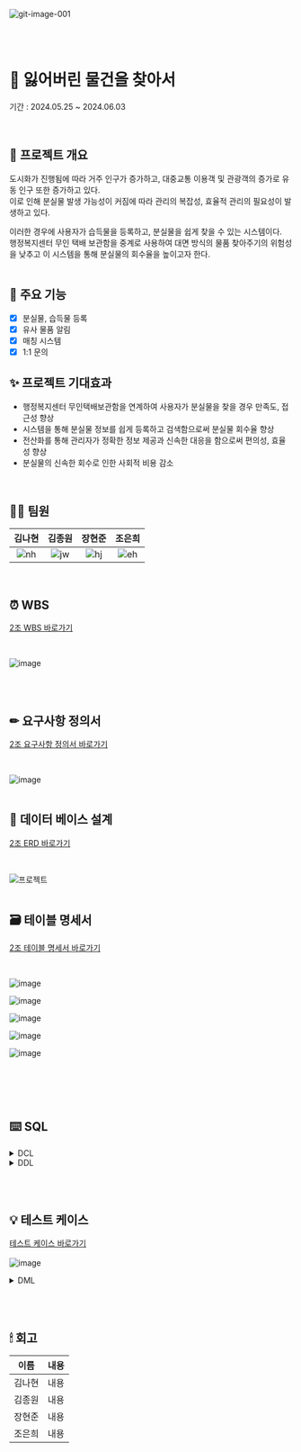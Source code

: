 ![git-image-001](https://github.com/beyond-sw-camp/be08-1st-2go-lofi/assets/82626246/f82e1b48-88e4-40af-882e-afc5e1465fd7)

<br><br>
# 🔎 잃어버린 물건을 찾아서
기간 : 2024.05.25 ~ 2024.06.03

<br>

## 📖 프로젝트 개요
도시화가 진행됨에 따라 거주 인구가 증가하고, 대중교통 이용객 및 관광객의 증가로 유동 인구 또한 증가하고 있다. <br>
이로 인해 분실물 발생 가능성이 커짐에 따라 관리의 복잡성, 효율적 관리의 필요성이 발생하고 있다. <br>

이러한 경우에 사용자가 습득물을 등록하고, 분실물을 쉽게 찾을 수 있는 시스템이다. <br>
행정복지센터 무인 택배 보관함을 중계로 사용하여 대면 방식의 물품 찾아주기의 위험성을 낮추고 이 시스템을 통해 분실물의 회수율을 높이고자 한다. <br>
<br>

## 📌 주요 기능
- [x] 분실물, 습득물 등록
- [x] 유사 물품 알림
- [x] 매칭 시스템
- [x] 1:1 문의 

## ✨ 프로젝트 기대효과
- 행정복지센터 무인택배보관함을 연계하여 사용자가 분실물을 찾을 경우 만족도, 접근성 향상
- 시스템을 통해 분실물 정보를 쉽게 등록하고 검색함으로써 분실물 회수율 향상
- 전산화를 통해 관리자가 정확한 정보 제공과 신속한 대응을 함으로써 편의성, 효율성 향상
- 분실물의 신속한 회수로 인한 사회적 비용 감소

<br>

## 🙋‍♀️ 팀원
|**김나현**|**김종원**|**장현준**|**조은희**|
|:--:|:--:|:--:|:--:|
|![nh](https://github.com/beyond-sw-camp/be08-1st-2team/assets/50538268/03a3cef0-f0f9-43b3-a4e5-923ef03dcf94)|![jw](https://github.com/beyond-sw-camp/be08-1st-2team/assets/50538268/053be393-21bd-4ba1-8670-87cc03fd0efa)|![hj](https://github.com/beyond-sw-camp/be08-1st-2team/assets/50538268/87a81094-5896-409a-bd28-07286394ca15)|![eh](https://github.com/beyond-sw-camp/be08-1st-2team/assets/50538268/782bc8df-6407-42d3-9fdb-e27bcc909252)|

<br>

## ⏰ WBS
[2조 WBS 바로가기](https://docs.google.com/spreadsheets/d/1obRwcAQ55cM4DIk6DChcbbeFNfoHxEs7MsRrZOwzMGg/edit#gid=1981783699)

<br>

![image](https://github.com/beyond-sw-camp/be08-1st-2go-lofi/assets/82626246/eabbd088-78c5-48fd-9850-ec817c5a3e00)

<br><br>

## ✏ 요구사항 정의서
[2조 요구사항 정의서 바로가기](https://docs.google.com/spreadsheets/d/1obRwcAQ55cM4DIk6DChcbbeFNfoHxEs7MsRrZOwzMGg/edit#gid=0)

<br>

![image](https://github.com/beyond-sw-camp/be08-1st-2go-lofi/assets/82626246/ceb81f56-b9ba-43f6-9bda-49826f43da6c)
<br><br>

## 📝 데이터 베이스 설계
[2조 ERD 바로가기](https://www.erdcloud.com/d/qpyT8r7NFLFYaGqGa)

<br>

![프로젝트](https://github.com/beyond-sw-camp/be08-1st-2go-lofi/assets/82626246/ca7661cf-49f5-471c-b697-b6e3bf80fea9)
<br><br>

## 🗃 테이블 명세서
[2조 테이블 명세서 바로가기](https://docs.google.com/spreadsheets/d/1obRwcAQ55cM4DIk6DChcbbeFNfoHxEs7MsRrZOwzMGg/edit#gid=598624480)

<br>

![image](https://github.com/beyond-sw-camp/be08-1st-2go-lofi/assets/82626246/d264c4e2-fff1-4bd0-a473-93bb2ba9ea92)

![image](https://github.com/beyond-sw-camp/be08-1st-2go-lofi/assets/82626246/fd8dd094-e8ab-42e7-aeef-ebe5dd8328e7)

![image](https://github.com/beyond-sw-camp/be08-1st-2go-lofi/assets/82626246/d6d383c4-6e21-4571-89b0-1712da14b9de)

![image](https://github.com/beyond-sw-camp/be08-1st-2go-lofi/assets/82626246/e0bc38a2-0da7-441e-9610-f11975e38ac3)

![image](https://github.com/beyond-sw-camp/be08-1st-2go-lofi/assets/82626246/a8e3a6c8-a0f8-40e9-adb9-03eed42a6993)

<br>


<br><br>

## ⌨️ SQL

<details>
<summary>DCL</summary>

- **DB 사용자 권한 부여**
  <details>
  <summary>SQL</summary>
  
  ```sql
  GRANT ALL PRIVILEGES ON lostitems.* TO `items`@`%`;
  ```
  </details>
</details>

<details>
<summary>DDL</summary>

- **DB 생성 및 테이블 생성**
  <details>
  <summary>SQL</summary>
  
  ```sql
  CREATE DATABASE lostItems;
  CREATE USER `items`@`%` IDENTIFIED BY 'items';
  
  -- 사용자 테이블 (tb_user)
  CREATE TABLE tb_user (
      user_no VARCHAR(10),
      user_id VARCHAR(30) UNIQUE,
      user_pw VARCHAR(30) NOT NULL,
      user_mail VARCHAR(30) UNIQUE,
      user_tel VARCHAR(15) NOT NULL,
      user_addr VARCHAR(100) NOT NULL,
      role_no INT,
      ins_date DATE DEFAULT CURDATE(),
      upt_date DATE DEFAULT CURDATE(),
      PRIMARY KEY (user_no),
      FOREIGN KEY (role_no) REFERENCES tb_role(role_no)
  );
  
  -- 분실물 테이블(tb_lost_item)
  CREATE TABLE tb_lost_item(
      l_item_no VARCHAR(10),
      l_item_name VARCHAR(100) NOT NULL,
      l_item_region VARCHAR(50) NOT NULL,
      l_item_time DATE DEFAULT CURDATE(),
      l_item_des VARCHAR(300),
      user_no VARCHAR(10) NOT NULL,
      category_no INT NOT NULL,
      region_no VARCHAR(10) NOT NULL,
      ins_date DATE DEFAULT CURDATE(),
      upt_date DATE DEFAULT CURDATE(),
      PRIMARY KEY (l_item_no),
      FOREIGN KEY (user_no) REFERENCES tb_user,
      FOREIGN KEY (category_no) REFERENCES tb_category,
      FOREIGN KEY (region_no) REFERENCES tb_region
  );
  
  -- 습득물 테이블(tb_found_item)
  CREATE TABLE tb_found_item(
      f_item_no VARCHAR(10),
      f_item_name VARCHAR(100) NOT NULL,
      f_item_region VARCHAR(100) NOT NULL,
      f_item_time DATE DEFAULT CURDATE(),
      f_item_des VARCHAR(300),
      user_no VARCHAR(10) NOT NULL,
      category_no INT NOT NULL,
      region_no VARCHAR(10) NOT NULL,
      ins_date DATE DEFAULT CURDATE(),
      upt_date DATE DEFAULT CURDATE(),
      PRIMARY KEY(f_item_no),
      FOREIGN KEY(user_no) REFERENCES tb_user,
      FOREIGN KEY(category_no) REFERENCES tb_category,
      FOREIGN KEY(region_no) REFERENCES tb_region
  );
  
  -- 매칭 테이블(tb_match)
  CREATE TABLE tb_match (
      match_no VARCHAR(10),
      f_item_no VARCHAR(10) NOT NULL,
      l_item_no VARCHAR(10) NOT NULL,
      match_status BOOLEAN NOT NULL DEFAULT FALSE,
      match_date DATE DEFAULT CURDATE(),
      ins_date DATE DEFAULT CURDATE(),
      upt_date DATE DEFAULT CURDATE(),
      PRIMARY KEY(match_no),
      FOREIGN KEY(f_item_no) REFERENCES tb_found_item(f_item_no)
      DELETE ON CASCADE,
      FOREIGN KEY(l_item_no) REFERENCES tb_lost_item(l_item_no)
      DELETE ON CASCADE
  );
  
  -- 게시판 테이블 (tb_board)
  CREATE TABLE tb_board (
      board_no VARCHAR(10) PRIMARY KEY,
      board_title VARCHAR(100) NOT NULL,
      board_detail VARCHAR(300) NOT NULL,
      board_type CHAR(1) NOT NULL CHECK (board_type IN ('b','r', 'n')),
      ins_date DATE DEFAULT CURDATE(),
      upt_date DATE DEFAULT CURDATE(),
      up_board_no VARCHAR(10),
      user_no VARCHAR(10) NOT NULL,
      FOREIGN KEY(user_no) REFERENCES tb_user
  );
  
  -- 알림 테이블 (tb_notification)
  CREATE TABLE tb_notification (
      noti_no VARCHAR(10),
      noti_date DATE DEFAULT CURDATE(),
      detail VARCHAR(300) NOT NULL,
      user_no VARCHAR(10) NOT NULL,
      match_no VARCHAR(10) NOT NULL,
      ins_date DATE DEFAULT CURDATE(),
      upt_date DATE DEFAULT CURDATE(),
      PRIMARY KEY (noti_no),
      FOREIGN KEY (user_no) REFERENCES tb_user(user_no),
      FOREIGN KEY (match_no) REFERENCES tb_match(match_no)
      DELETE ON CASCADE
  );
  
  -- 지역 테이블(tb_region)
  CREATE TABLE tb_region (
      region_no VARCHAR(10) PRIMARY KEY,
      sido_name VARCHAR(10),
      sigg_name VARCHAR(10),
      emd_name VARCHAR(10),
      li_name VARCHAR(10),
      ranking VARCHAR(5),
      ins_date VARCHAR(10),
      del_date VARCHAR(10),
      prev_region_no VARCHAR(10)
  );
  
  -- tb_region 인덱스 추가
  CREATE INDEX idx_tb_region
  ON tb_region(sido_name, sigg_name, emd_name, li_name);
  
  -- 권한 테이블(tb_role)
  CREATE TABLE tb_role (
      role_no INT PRIMARY KEY,
      role_name VARCHAR(10) UNIQUE
  );
  
  -- 카테고리 테이블(tb_category)
  CREATE TABLE tb_category (
      category_no INT PRIMARY KEY,
      category_name VARCHAR(20) NOT NULL
  );
  
  ```
  </details>
</details>

<br><br>

## 💡 테스트 케이스
[테스트 케이스 바로가기](https://docs.google.com/spreadsheets/d/1obRwcAQ55cM4DIk6DChcbbeFNfoHxEs7MsRrZOwzMGg/edit#gid=1143330171)
<br><br>
![image](https://github.com/beyond-sw-camp/be08-1st-2go-lofi/assets/82626246/2d029ea0-d646-4d88-84c6-06116f11f84b)

<details><summary>DML
</summary>

- **테스트 분류**
  <details><summary>1. 사용자
  </summary>

  - **가입**
    <details><summary>SQL
    </summary>
    
    ```sql
    INSERT INTO tb_user
    VALUES ('사용자 번호', '사용자 이름', '사용자 아이디', '사용자 비밀번호', '사용자 이메일', '전화번호', '지역', 권한번호, DEFAULT, DEFAULT);
    ```
    </details>
  - **로그인**
    <details><summary>SQL
    </summary>
    
    ```sql
    SELECT `user_id`, `user_pw`
    FROM tb_user
    WHERE `user_id` = '사용자 아이디' AND `user_pw` = SHA2('사용자 비밀번호', 256);
    ```
    </details>
  - **아이디 찾기**
    <details><summary>SQL
    </summary>
    
    ```sql
    SELECT `user_id`,
            `user_mail`
    FROM tb_user
    WHERE `user_mail` = '사용자 이메일';
    ```
    </details>
  - **비밀번호 찾기/변경**
    <details><summary>비밀번호 찾기/변경
    </summary>
    
    ```sql
    UPDATE tb_user
    SET `user_pw` = SHA2('변경 할 비밀번호', 256)
    WHERE `user_pw` = (
    	SELECT `user_pw` 
    	FROM `tb_user`
    	WHERE `user_id` = '사용자 아이디' 
    	  AND `user_mail` = '사용자 이메일'
    	  AND `user_tel` = '사용자 전화번호');
    ```
    </details>
  - **사용자 정보 조회**
    <details><summary>SQL
    </summary>
    
    ```sql
    SELECT `user_name`, `user_mail`, `user_tel`, `user_addr`
    FROM tb_user
    WHERE `user_id` = '사용자 아이디' AND `user_pw` = SHA2('사용자 비밀번호', 256);
    ```
    </details>
  - **문의**
    <details><summary>SQL
    </summary>
    
    ```sql
    INSERT INTO tb_board
    VALUES ('문의 번호', '제목', '내용',
     'b', DEFAULT, DEFAULT, NULL, '사용자 번호');
    ```
    </details>
  - **탈퇴**
    <details><summary>SQL
    </summary>
    
    ```sql
    DELETE
    FROM tb_user
    WHERE `user_id` = '사용자 아이디' 
      AND `user_pw` = SHA2('사용자 비밀번호', 256)
      AND `user_email` = '사용자 이메일';
    ```
    </details>
  </details>
  
  <details><summary>2. 관리자
  </summary>

  - **매칭 상태 변경**
    <details><summary>SQL
    </summary>
    
    ```sql
    UPDATE tb_match
    SET match_status = 1
    WHERE match_no = '매칭 번호'
      AND user_no = '사용자 번호';
    ```
    </details>
  - **카테고리 정보 등록**
    <details><summary>SQL
    </summary>
    
    ```sql
    INSERT INTO tb_category
    VALUES (카테고리 번호, '카테고리 이름');
    ```
    </details>
  - **공지 사항 등록**
    <details><summary>SQL
    </summary>
    
    ```sql
    INSERT INTO tb_board
    VALUES (GET_NO(tb_board), '제목', '내용',
     'n', DEFAULT, DEFAULT, NULL, '관리자 번호');
    ```
    </details>
  - **공지 사항 삭제**
    <details><summary>SQL
    </summary>
    
    ```sql
    DELETE
    FROM tb_board
    WHERE board_no = '공지사항 번호';
    ```
    </details>
  - **공지 사항 수정**
    <details><summary>SQL
    </summary>
    
    ```sql
    UPDATE tb_board
    SET '수정 할 컬럼' = '수정 할 내용'
    WHERE board_no = '공지사항 번호';
    ```
    </details>
  - **지역 정보 등록**
    <details><summary>SQL
    </summary>
    
    ```sql
    INSERT INTO tb_region
    VALUES ('지역 번호', '시, 도', '시, 구', '동, 면', '리', 'ranking', '등록 날짜');
    ```
    </details>
  - **지역 정보 삭제**
    <details><summary>SQL
    </summary>
    
    ```sql
    DELETE
    FROM tb_region
    WHERE region_no = '지역 번호';
    ```
    </details>
  - **지역 정보 수정**
    <details><summary>SQL
    </summary>
    
    ```sql
    UPDATE tb_region
    SET '수정 할 컬럼' = '수정 할 내용'
    WHERE region_no = '지역 번호';
    ```
    </details>
  - **문의글에 대한 답변**
    <details><summary>SQL
    </summary>
    
    ```sql
    INSERT INTO tb_board
    VALUES ('문의 답변 번호', '제목', '내용',
     'r', DEFAULT, DEFAULT, '문의글 번호', '관리자 번호');
    ```
    </details>
  - **분실물 통계**
    <details><summary>SQL
    </summary>
    
    ```sql
    -- a : 분실물 등록된 갯수
    SELECT COUNT(*)
    FROM tb_lost_item;
    
    -- b : 등록된 분실물 중 매칭이 성공된 것
    SELECT COUNT(*)
    FROM tb_lost_item l
    LEFT OUTER JOIN tb_match m ON m.l_item_no = l.l_item_no
    WHERE m.match_status = TRUE;
    
    -- c : 매칭이 성공이후 사용자 인계까지 이루어진 분실물
    SELECT COUNT(*)
    FROM tb_recyclebin
    WHERE delete_tpye = 'MS';
    
    /*
     분실물 통계 = b + c / a + c
    */
    ```
    </details>
  </details>
  
  <details><summary>3. 분실물
  </summary>
    
  - **분실물 등록**
    <details><summary>SQL
    </summary>
    
    ```sql
    INSERT INTO tb_lost_item 
    VALUES (GET_NO('분실물 번호'), '분실물 이름', 분실 장소', '분실 시간', '설명',
                분실물 등록일자', '분실물 수정일자', '사용자 번호', '카테고리 번호', '지역 번호');
    ```
    </details>
  - **분실물 검색**
    <details><summary>SQL
    </summary>
    
    ```sql
    SELECT lost.*
    FROM tb_lost_item lost
    INNER JOIN tb_region region ON lost.region_no = region.region_no
    INNER JOIN tb_category cate ON lost.category_no = cate.category_no
    WHERE lost.category_no = '카테고리 번호' 
    AND lost.category_no = cate.category_no
    AND lost.region_no = region.region_no;
    ```
    </details>
  - **분실물 수정**
    <details><summary>SQL
    </summary>
    
    ```sql
    UPDATE tb_lost_item
    INNER JOIN tb_user `user` ON lost.user_no = `user`.user_no
    SET l_item_name = '수정할 수집품 이름',
         l_item_region = '수정할 수집품 장소',
         l_item_des = '수정할 수집품 설명'
    WHERE user_id = '사용자 아이디' AND l_item_no = '분실물 번호';
    ```
    </details>
  - **분실물 삭제**
    <details><summary>SQL
    </summary>
    
    ```sql
    DELETE
    FROM tb_lost_item
    WHERE l_item_no IN (
        SELECT li.l_item_no
        FROM tb_lost_item li
        LEFT OUTER JOIN tb_match m ON li.l_item_no = m.l_item_no
        WHERE m.match_status = 0
          AND li.l_item_no = '분실물 번호');
    ```
    </details>
  - **나의 분실물 조회**
    <details><summary>SQL
    </summary>
    
    ```sql
    SELECT lost.*
    FROM tb_lost_item lost
    INNER JOIN tb_user `user` ON lost.user_no = `user`.user_no
    WHERE `user`.user_id = '사용자 아이디'
    ORDER BY lost.ins_date DESC; 
    ```
    </details>
  </details>
  
  <details><summary>4. 습득물
  </summary>

  - **습득물 등록**
    <details><summary>SQL
    </summary>
    
    ```sql
    INSERT INTO tb_lost_item
    VALUES ('습득물 번호',
                '습득물 이름',
                '습득 장소',
                '습득 시간',
                '설명',
                '습득물 등록일자',
                '습득물 수정일자',
                '사용자 번호',
                '카테고리 번호',
                '지역 번호');
    ```
    </details>
  - **습득물 조회**
    <details><summary>SQL
    </summary>
    
    ```sql
    SELECT f.*
    FROM tb_found_item f
    INNER JOIN tb_category c ON f.category_no = c.category_no
    INNER JOIN tb_region r ON f.region_no = r.region_no
    WHERE category_name = '카테고리 이름' OR sido_name = '시도명';
    ```
    </details>
  - **습득물 수정**
    <details><summary>SQL
    </summary>
    
    ```sql
    UPDATE tb_found_item f
    INNER JOIN tb_user u ON f.user_no = u.user_no 
    SET f_item_name = '수정할 습득물 이름',
         f_item_region = '수정할 습득 장소',
         f_item_des = '수정할 습득물 상세정보내용',
         ins_date = '수정한 날짜';
    ```
    </details>
  - **습득물 삭제**
    <details><summary>SQL
    </summary>
    
    ```sql
    DELETE
    FROM tb_found_item
    WHERE f_item_no IN (
        SELECT f.f_item_no
        FROM tb_fount_item f
        LEFT OUTER JOIN tb_match m ON f.f_item_no = m.f_item_no
        WHERE m.match_status = 0
          AND fi.f_item_no = '분실물 번호');
    ```
    </details>
  - **나의 습득물 조회**
    <details><summary>SQL
    </summary>
    
    ```sql
    SELECT f.*, user_id
    FROM tb_found_item f
    INNER JOIN tb_user u ON f.user_no = u.user_no
    WHERE user_id = '사용자 아이디';
    ```
    </details>
  </details>
  
  <details><summary>5. 트리거
  </summary>

  - **분실물이 등록된 경우 알림 전송 트리거**
    <details><summary>SQL
    </summary>
        
    ```sql
    DELIMITER $$
    CREATE OR REPLACE TRIGGER trg_match_loit
    AFTER INSERT ON tb_lost_item
    FOR EACH ROW
    BEGIN
        DECLARE f_cnt INT;
    
        SELECT COUNT(f_item_no) INTO f_cnt
        FROM tb_found_item
        WHERE region_no LIKE CONCAT(SUBSTRING(NEW.region_no, 1, 4), '%')
          AND category_no = NEW.category_no;
    
        IF f_cnt >= 1 THEN
            INSERT INTO tb_match (match_no, f_item_no, l_item_no)
            SELECT GET_NO('tb_match'),
                   f_item_no,
                   NEW.l_item_no
            FROM tb_found_item
            WHERE region_no LIKE CONCAT(SUBSTRING(NEW.region_no, 1, 4), '%')
              AND category_no = NEW.category_no;
        END IF;
    
    END$$
    DELIMITER ;
    ```
    </details>
  - **습득물이 등록된 경우 알림 전송 트리거**
    <details><summary>SQL
    </summary>
        
    ```sql
    DELIMITER $$
    CREATE OR REPLACE TRIGGER trg_match_fdit
    AFTER INSERT ON tb_found_item
    FOR EACH ROW
    BEGIN
        DECLARE l_cnt INT;
    
        SELECT COUNT(l_item_no) INTO l_cnt
        FROM tb_lost_item
        WHERE region_no LIKE CONCAT(SUBSTRING(NEW.region_no, 1, 4), '%')
          AND category_no = NEW.category_no;
    
        IF l_cnt >= 1 THEN
            INSERT INTO tb_match (match_no, f_item_no, l_item_no)
            SELECT GET_NO('tb_match'),
                   NEW.f_item_no,
                   l_item_no
            FROM tb_lost_item
            WHERE region_no LIKE CONCAT(SUBSTRING(NEW.region_no, 1, 4), '%')
              AND category_no = NEW.category_no;
        END IF;
    
    END$$
    DELIMITER ;
    ```
    </details>
  </details>
  
  <details><summary>6. 함수
  </summary>

  - **기간 만료 물품 삭제 이벤트**
    <details><summary>SQL
    </summary>
    
    ```sql
    BEGIN
    	DECLARE v_prefix VARCHAR(10);
     	DECLARE v_hypen CHAR(1);
     	DECLARE v_formmater INT;
    	DECLARE v_no VARCHAR(30);
    	
    	-- id 규칙 가져오기
    	SELECT PREFIX, hypen_yn, formmater 
    	INTO v_prefix, v_hypen, v_formmater
    	FROM auto_no
    	WHERE TABLE_NAME = tb_name;
    	
    	-- 가져온 값으로 insert update
    	INSERT INTO auto_no_dtl
    	(TABLE_NAME, PREFIX, hypen_yn, formmater)
    	VALUES
    	(tb_name, v_prefix, v_hypen, v_formmater)
    	ON DUPLICATE KEY
    	UPDATE SEQUENCE = SEQUENCE + 1;
    	
    	SELECT CONCAT(PREFIX, if(hypen_yn = 'Y', '-', ''), LPAD(SEQUENCE, 8, '0')) INTO v_NO
    	FROM auto_no_dtl
    	WHERE TABLE_NAME = tb_name
    	  AND PREFIX = v_prefix
    	  AND hypen_yn = v_hypen
    	  AND formmater = v_formmater;
    
    	RETURN v_no;
    END
    ```
    </details>
  </details>
  
  <details><summary>7. 프로시저
  </summary>

  - **180일 지난 습득물 삭제 프로시저**
    <details><summary>SQL
    </summary>
    
    ```sql
    DELIMITER $$
    CREATE OR REPLACE PROCEDURE delFdProc ()
    BEGIN
          INSERT INTO tb_recyclebin(
          rb_no, delete_tpye, f_item_name, f_item_region, f_item_time, f_item_des, f_user_no, f_category_no, f_region_no
          ) SELECT
          GET_NO('tb_recyclebin') , 'PE', A.f_item_name, A.f_item_region, A.f_item_time, A.f_item_des, A.user_no, A.category_no, A.region_no
          FROM tb_found_item A
          LEFT OUTER JOIN
            (SELECT fi.l_item_no
             FROM tb_found_item fi
             LEFT OUTER JOIN tb_match m ON m.f_item_no = li.f_item_no
             WHERE 1=1
               AND m.match_status = TRUE ) B ON B.f_item_no = A.f_item_no
          WHERE 1=1
            AND A.ins_date <= subDATE(CURDATE(), 180)
            AND A.upt_date <= subDATE(CURDATE(), 180)
            AND B.f_item_no IS NULL;
    
          DELETE A FROM tb_found_item A
          LEFT JOIN (
              SELECT fi.l_item_no
              FROM tb_found_item fi
              LEFT JOIN tb_match m ON m.l_item_no = fi.l_item_no
              WHERE m.match_status = TRUE
          ) B ON B.f_item_no = A.f_item_no
          WHERE A.ins_date <= SUBDATE(CURDATE(), 180)
            AND A.upt_date <= SUBDATE(CURDATE(), 180)
            AND B.f_item_no IS NULL;
    END $$
    DELIMITER ;
    ```
    </details>
  - **180일 지난 분실물 삭제 프로시저**
    <details><summary>SQL
    </summary>
    
    ```sql
    DELIMITER $$
    CREATE OR REPLACE PROCEDURE delLiProc ()
    BEGIN
          INSERT INTO tb_recyclebin(
          rb_no, delete_tpye, l_item_name, l_item_region, l_item_time, l_item_des, l_user_no, l_category_no, l_region_no
          ) SELECT
          GET_NO('tb_recyclebin') , 'PE', A.l_item_name, A.l_item_region, A.l_item_time, A.l_item_des, A.user_no, A.category_no, A.region_no
          FROM tb_lost_item A
          LEFT OUTER JOIN
            (SELECT li.l_item_no
             FROM tb_lost_item li
             LEFT OUTER JOIN tb_match m ON m.l_item_no = li.l_item_no
             WHERE 1=1
               AND m.match_status = TRUE ) B ON B.l_item_no = A.l_item_no
          WHERE 1=1
            AND A.ins_date <= subDATE(CURDATE(), 180)
            AND A.upt_date <= subDATE(CURDATE(), 180)
            AND B.l_item_no IS NULL;
    
          DELETE FROM tb_lost_item A, B
          LEFT OUTER JOIN
            (SELECT li.l_item_no
             FROM tb_lost_item li
             LEFT OUTER JOIN tb_match m ON m.l_item_no = li.l_item_no
             WHERE 1=1
               AND m.match_status = TRUE ) B ON B.l_item_no = A.l_item_no
          WHERE 1=1
            AND A.ins_date <= subDATE(CURDATE(), 180)
            AND A.upt_date <= subDATE(CURDATE(), 180)
            AND B.l_item_no IS NULL;
    END $$
    DELIMITER ;
    ```
    </details>
  </details>
  
  <details><summary>8. 이벤트
  </summary>

  - **기간 만료 물품 삭제 이벤트**
    <details><summary>SQL
    </summary>
    
    ```sql
    BEGIN
          CALL delLiProc();
          CALL delFdProc();
    END
    ```
    </details>
  </details>
</details>

</details>

<br><br>

## 🕯 회고
| 이름 | 내용 |
| :----: | :----: |
| 김나현 | 내용 |
| 김종원 | 내용 |
| 장현준 | 내용 |
| 조은희 | 내용 |
